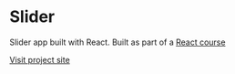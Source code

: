 # Slider

Slider app built with React.
Built as part of a [React course](https://www.udemy.com/course/react-tutorial-and-projects-course)

[Visit project site](https://obrm-slides.netlify.app)
